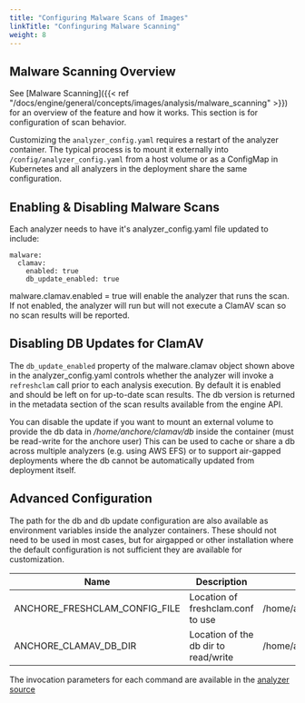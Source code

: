 ```yaml
---
title: "Configuring Malware Scans of Images"
linkTitle: "Confinguring Malware Scanning"
weight: 8
---
```


## Malware Scanning Overview

See [Malware Scanning]({{< ref "/docs/engine/general/concepts/images/analysis/malware_scanning" >}}) for an overview of the feature and how it works. This section is for configuration of scan behavior.

Customizing the `analyzer_config.yaml` requires a restart of the analyzer container. The typical process is to mount it externally into `/config/analyzer_config.yaml` from a host volume or as a ConfigMap in Kubernetes and
all analyzers in the deployment share the same configuration.

## Enabling & Disabling Malware Scans

Each analyzer needs to have it's analyzer_config.yaml file updated to include:
```
malware:
  clamav:
    enabled: true
    db_update_enabled: true
```

malware.clamav.enabled = true will enable the analyzer that runs the scan. If not enabled, the analyzer will run but will not execute a ClamAV scan so no scan results
will be reported.

## Disabling DB Updates for ClamAV

The `db_update_enabled` property of the malware.clamav object shown above in the analyzer_config.yaml controls whether the analyzer will invoke a `refreshclam` call prior to each
analysis execution. By default it is enabled and should be left on for up-to-date scan results. The db version is returned in the metadata section of the scan results available from the engine API.

You can disable the update if you want to mount an external volume to provide the db data in _/home/anchore/clamav/db_ inside the container (must be read-write for the anchore user) This can be used
to cache or share a db across multiple analyzers (e.g. using AWS EFS) or to support air-gapped deployments where the db cannot be automatically updated from deployment itself.

## Advanced Configuration

The path for the db and db update configuration are also available as environment variables inside the analyzer containers. These should not need to be used in most cases, but 
for airgapped or other installation where the default configuration is not sufficient they are available for customization.

| Name                             | Description                               | Default |
|----------------------------------|-------------------------------------------|---------|
| ANCHORE_FRESHCLAM_CONFIG_FILE    | Location of freshclam.conf to use         | /home/anchore/clamav/freshclam.conf |
| ANCHORE_CLAMAV_DB_DIR            | Location of the db dir to read/write      | /home/anchore/clamav/db |


The invocation parameters for each command are available in the [analyzer source](https://github.com/anchore/anchore-engine/blob/master/anchore_engine/analyzers/malware.py)
